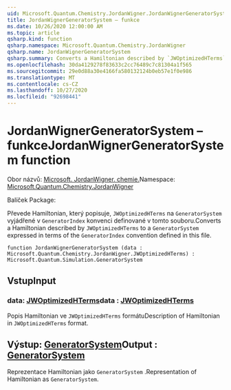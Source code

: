 ```yaml
---
uid: Microsoft.Quantum.Chemistry.JordanWigner.JordanWignerGeneratorSystem
title: JordanWignerGeneratorSystem – funkce
ms.date: 10/26/2020 12:00:00 AM
ms.topic: article
qsharp.kind: function
qsharp.namespace: Microsoft.Quantum.Chemistry.JordanWigner
qsharp.name: JordanWignerGeneratorSystem
qsharp.summary: Converts a Hamiltonian described by `JWOptimizedHTerms` to a `GeneratorSystem` expressed in terms of the `GeneratorIndex` convention defined in this file.
ms.openlocfilehash: 30da4129278f83633c2cc76489c7c81304a1f565
ms.sourcegitcommit: 29e0d88a30e4166fa580132124b0eb57e1f0e986
ms.translationtype: MT
ms.contentlocale: cs-CZ
ms.lasthandoff: 10/27/2020
ms.locfileid: "92698441"
---
```

# <a name="jordanwignergeneratorsystem-function"></a><span data-ttu-id="d2563-102">JordanWignerGeneratorSystem – funkce</span><span class="sxs-lookup"><span data-stu-id="d2563-102">JordanWignerGeneratorSystem function</span></span>

<span data-ttu-id="d2563-103">Obor názvů: [Microsoft. JordanWigner. chemie.](xref:Microsoft.Quantum.Chemistry.JordanWigner)</span><span class="sxs-lookup"><span data-stu-id="d2563-103">Namespace: [Microsoft.Quantum.Chemistry.JordanWigner](xref:Microsoft.Quantum.Chemistry.JordanWigner)</span></span>

<span data-ttu-id="d2563-104">Balíček [](https://nuget.org/packages/)</span><span class="sxs-lookup"><span data-stu-id="d2563-104">Package: [](https://nuget.org/packages/)</span></span>


<span data-ttu-id="d2563-105">Převede Hamiltonian, který popisuje, `JWOptimizedHTerms` na `GeneratorSystem` vyjádřené v `GeneratorIndex` konvenci definované v tomto souboru.</span><span class="sxs-lookup"><span data-stu-id="d2563-105">Converts a Hamiltonian described by `JWOptimizedHTerms` to a `GeneratorSystem` expressed in terms of the `GeneratorIndex` convention defined in this file.</span></span>

```qsharp
function JordanWignerGeneratorSystem (data : Microsoft.Quantum.Chemistry.JordanWigner.JWOptimizedHTerms) : Microsoft.Quantum.Simulation.GeneratorSystem
```


## <a name="input"></a><span data-ttu-id="d2563-106">Vstup</span><span class="sxs-lookup"><span data-stu-id="d2563-106">Input</span></span>

### <a name="data--jwoptimizedhterms"></a><span data-ttu-id="d2563-107">data: [JWOptimizedHTerms](xref:Microsoft.Quantum.Chemistry.JordanWigner.JWOptimizedHTerms)</span><span class="sxs-lookup"><span data-stu-id="d2563-107">data : [JWOptimizedHTerms](xref:Microsoft.Quantum.Chemistry.JordanWigner.JWOptimizedHTerms)</span></span>

<span data-ttu-id="d2563-108">Popis Hamiltonian ve `JWOptimizedHTerms` formátu</span><span class="sxs-lookup"><span data-stu-id="d2563-108">Description of Hamiltonian in `JWOptimizedHTerms` format.</span></span>



## <a name="output--generatorsystem"></a><span data-ttu-id="d2563-109">Výstup: [GeneratorSystem](xref:Microsoft.Quantum.Simulation.GeneratorSystem)</span><span class="sxs-lookup"><span data-stu-id="d2563-109">Output : [GeneratorSystem](xref:Microsoft.Quantum.Simulation.GeneratorSystem)</span></span>

<span data-ttu-id="d2563-110">Reprezentace Hamiltonian jako `GeneratorSystem` .</span><span class="sxs-lookup"><span data-stu-id="d2563-110">Representation of Hamiltonian as `GeneratorSystem`.</span></span>